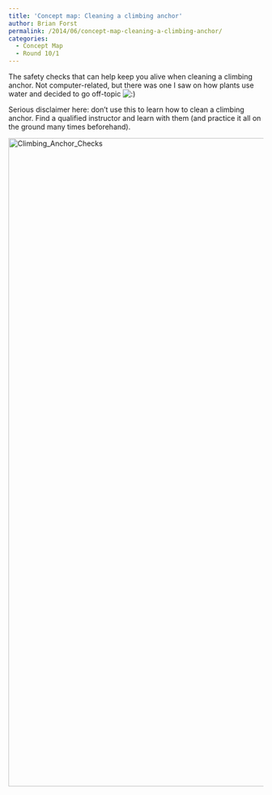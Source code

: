 ```yaml
---
title: 'Concept map: Cleaning a climbing anchor'
author: Brian Forst
permalink: /2014/06/concept-map-cleaning-a-climbing-anchor/
categories:
  - Concept Map
  - Round 10/1
---
```

The safety checks that can help keep you alive when cleaning a climbing anchor. Not computer-related, but there was one I saw on how plants use water and decided to go off-topic <img src="http://localhost:8080/wp-includes/images/smilies/icon_smile.gif" alt=":)" class="wp-smiley" />

Serious disclaimer here: don&#8217;t use this to learn how to clean a climbing anchor. Find a qualified instructor and learn with them (and practice it all on the ground many times beforehand).

[<img class="alignnone size-full wp-image-7908" alt="Climbing_Anchor_Checks" src="http://teaching.software-carpentry.org/wp-content/uploads/2014/06/Climbing_Anchor_Checks.jpg" width="1208" height="1280" />][1]

 [1]: http://teaching.software-carpentry.org/wp-content/uploads/2014/06/Climbing_Anchor_Checks.jpg
